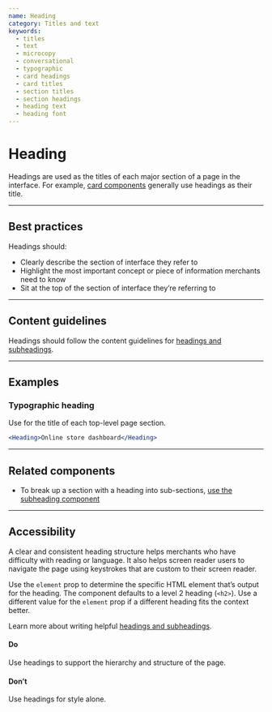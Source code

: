 ```yaml
---
name: Heading
category: Titles and text
keywords:
  - titles
  - text
  - microcopy
  - conversational
  - typographic
  - card headings
  - card titles
  - section titles
  - section headings
  - heading text
  - heading font
---
```


# Heading

Headings are used as the titles of each major section of a page in the interface. For example, [card components](https://polaris.shopify.com/components/card) generally use headings as their title.

---

## Best practices

Headings should:

- Clearly describe the section of interface they refer to
- Highlight the most important concept or piece of information merchants need to know
- Sit at the top of the section of interface they’re referring to

---

## Content guidelines

Headings should follow the content guidelines for [headings and subheadings](https://polaris.shopify.com/content/actionable-language#section-headings-and-subheadings).

---

## Examples

### Typographic heading

Use for the title of each top-level page section.

```jsx
<Heading>Online store dashboard</Heading>
```

---

## Related components

- To break up a section with a heading into sub-sections, [use the subheading component](https://polaris.shopify.com/components/subheading)

---

## Accessibility

A clear and consistent heading structure helps merchants who have difficulty with reading or language. It also helps screen reader users to navigate the page using keystrokes that are custom to their screen reader.

Use the `element` prop to determine the specific HTML element that’s output for the heading. The component defaults to a level 2 heading (`<h2>`). Use a different value for the `element` prop if a different heading fits the context better.

Learn more about writing helpful [headings and subheadings](https://polaris.shopify.com/content/actionable-language#section-headings-and-subheadings).

<!-- dodont -->

#### Do

Use headings to support the hierarchy and structure of the page.

#### Don’t

Use headings for style alone.

<!-- end -->
